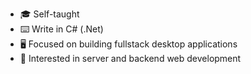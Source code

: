- 🎓 Self-taught
- ⌨️ Write in C# (.Net)
- 🖥️ Focused on building fullstack desktop applications
- 🤔 Interested in server and backend web development 

<!---
TwwcTech/TwwcTech is a ✨ special ✨ repository because its `README.md` (this file) appears on your GitHub profile.
You can click the Preview link to take a look at your changes.
--->
